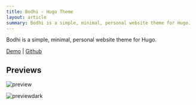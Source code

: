 ```yaml
---
title: Bodhi - Hugo Theme
layout: article
summary: Bodhi is a simple, minimal, personal website theme for Hugo.
---
```


Bodhi is a simple, minimal, personal website theme for Hugo.

[Demo](https://themes.gohugo.io//theme/bodhi/blog) | [Github](https://github.com/rhnvrm/bodhi)

## Previews

![preview](https://rohanverma.net/projects/bodhi/preview.png)

![previewdark](https://rohanverma.net/projects/bodhi/preview_dark.png)

